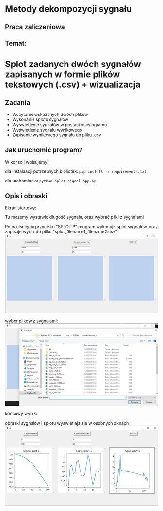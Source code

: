 #  Metody dekompozycji sygnału
##  Praca zaliczeniowa
##  Temat: 
#  Splot zadanych dwóch sygnałów zapisanych w formie plików tekstowych (.csv) + wizualizacja



## Zadania
* Wczytanie wskazanych dwóch plików
* Wykonanie splotu sygnałów
* Wyświetlenie sygnałów w postaci oscylogramu
* Wyświetlenie sygnału wynikowego
* Zapisanie wynikowego sygnału do pliku .csv

## Jak uruchomić program?


W konsoli wpisujemy:

dla instalaacji potrzebnych bibliotek: `pip install -r requirements.txt`

dla urohomiania: `python splot_signal_app.py`

## Opis i obraski

Ekran startowy: 

Tu mozemy wystawic dlugość sygnału, oraz wybrać pliki z sygnałami

Po naciśnięciu przycisku "SPLOT!!!" program wykonuje splot sygnałów, oraz zapisuje wynik do pliku "splot_filename1_filename2.csv"
![alt text](./photo_2023-06-16_17-40-49.jpg)

wybor plikow z sygnalami:
![alt text](./photo_2023-06-16_17-40-56.jpg)

koncowy wynik:

obrazki sygnalow i splotu wyswietlaja sie w osobnych oknach
![alt text](./photo_2023-06-16_17-40-53.jpg)






